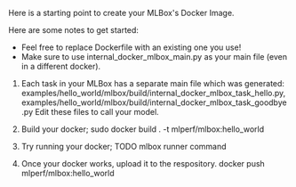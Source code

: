 Here is a starting point to create your MLBox's Docker Image.

Here are some notes to get started:
- Feel free to replace Dockerfile with an existing one you use!
- Make sure to use internal_docker_mlbox_main.py as your main file (even in a
  different docker).


1. Each task in your MLBox has a separate main file which was generated:
examples/hello_world/mlbox/build/internal_docker_mlbox_task_hello.py, examples/hello_world/mlbox/build/internal_docker_mlbox_task_goodbye.py
Edit these files to call your model.

2. Build your docker;
sudo docker build . -t mlperf/mlbox:hello_world

3. Try running your docker;
TODO mlbox runner command

4. Once  your docker works, upload it to the respository.
docker push mlperf/mlbox:hello_world
